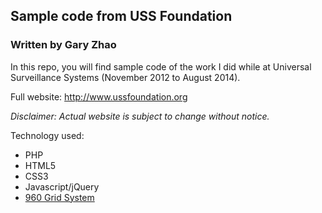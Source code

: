 ## Sample code from USS Foundation

### Written by Gary Zhao


In this repo, you will find sample code of the work I did while at Universal Surveillance Systems (November 2012 to August 2014).

Full website: http://www.ussfoundation.org


*Disclaimer: Actual website is subject to change without notice.*

Technology used:
* PHP
* HTML5
* CSS3
* Javascript/jQuery
* [960 Grid System](http://960.gs)

